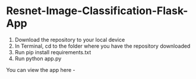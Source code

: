 # Resnet-Image-Classification-Flask-App

1) Download the repository to your local device 
2) In Terminal, cd to the folder where you have the repository downloaded
3) Run pip install requirements.txt
4) Run python app.py


You can view the app here - 
